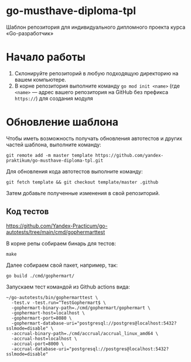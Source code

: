 # go-musthave-diploma-tpl

Шаблон репозитория для индивидуального дипломного проекта курса «Go-разработчик»

# Начало работы

1. Склонируйте репозиторий в любую подходящую директорию на вашем компьютере.
2. В корне репозитория выполните команду `go mod init <name>` (где `<name>` — адрес вашего репозитория на GitHub без
   префикса `https://`) для создания модуля

# Обновление шаблона

Чтобы иметь возможность получать обновления автотестов и других частей шаблона, выполните команду:

```
git remote add -m master template https://github.com/yandex-praktikum/go-musthave-diploma-tpl.git
```

Для обновления кода автотестов выполните команду:

```
git fetch template && git checkout template/master .github
```

Затем добавьте полученные изменения в свой репозиторий.

## Код тестов
https://github.com/Yandex-Practicum/go-autotests/tree/main/cmd/gophermarttest

В корне репы собираем бинарь для тестов:
```
make
```

Далее собираем свой пакет, например, так:
```
go build ./cmd/gophermart/
```

Запускаем тест командой из Github actions вида:
```
~/go-autotests/bin/gophermarttest \
  -test.v -test.run=^TestGophermart$ \
  -gophermart-binary-path=./cmd/gophermart/gophermart \
  -gophermart-host=localhost \
  -gophermart-port=8080 \
  -gophermart-database-uri="postgresql://postgres@localhost:5432?sslmode=disable" \
  -accrual-binary-path=./cmd/accrual/accrual_linux_amd64 \
  -accrual-host=localhost \
  -accrual-port=8000 \
  -accrual-database-uri="postgresql://postgres@localhost:5432?sslmode=disable"
```
